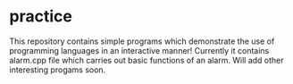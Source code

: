 # practice
This repository contains simple programs which demonstrate the use of programming languages in an interactive manner!
Currently it contains alarm.cpp file which carries out basic functions of an alarm.
Will add other interesting progams soon.
